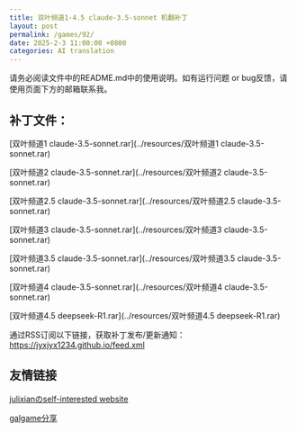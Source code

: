 ```yaml
---
title: 双叶频道1-4.5 claude-3.5-sonnet 机翻补丁
layout: post
permalink: /games/92/
date: 2025-2-3 11:00:00 +0800
categories: AI translation
---
```



请务必阅读文件中的README.md中的使用说明。如有运行问题 or bug反馈，请使用页面下方的邮箱联系我。

## 补丁文件：

[双叶频道1 claude-3.5-sonnet.rar](../resources/双叶频道1 claude-3.5-sonnet.rar)

 

[双叶频道2 claude-3.5-sonnet.rar](../resources/双叶频道2 claude-3.5-sonnet.rar)

 

[双叶频道2.5 claude-3.5-sonnet.rar](../resources/双叶频道2.5 claude-3.5-sonnet.rar)

 

[双叶频道3 claude-3.5-sonnet.rar](../resources/双叶频道3 claude-3.5-sonnet.rar)

 

[双叶频道3.5 claude-3.5-sonnet.rar](../resources/双叶频道3.5 claude-3.5-sonnet.rar)

 

[双叶频道4 claude-3.5-sonnet.rar](../resources/双叶频道4 claude-3.5-sonnet.rar)

 

[双叶频道4.5 deepseek-R1.rar](../resources/双叶频道4.5 deepseek-R1.rar)

 

通过RSS订阅以下链接，获取补丁发布/更新通知：https://jyxjyx1234.github.io/feed.xml

## 友情链接

[julixianのself-interested website](https://julixian-siw.worldsystem.top/) 

[galgame分享](https://t.me/galgpt)